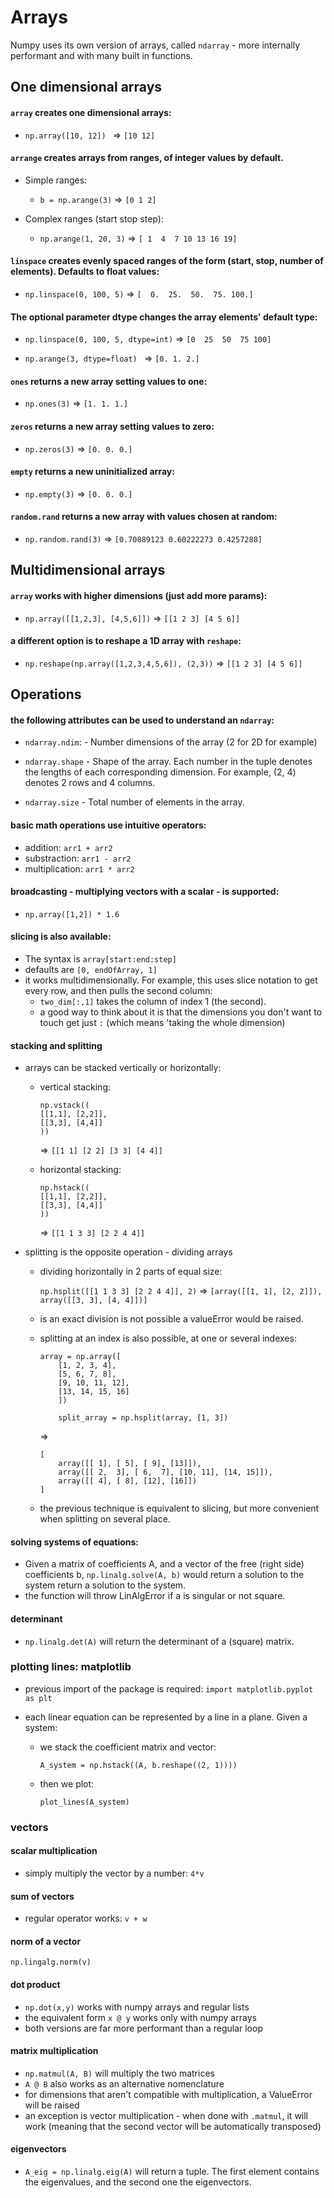 # Arrays

Numpy uses its own version of arrays, called `ndarray` - more internally performant and with many built in functions.

## One dimensional arrays

#### `array` creates one dimensional arrays:

- `np.array([10, 12]) ` => `[10 12]`

#### `arrange` creates arrays from ranges, of integer values by default.

- Simple ranges:

  - `b = np.arange(3)` => `[0 1 2]`

- Complex ranges (start stop step):

  - `np.arange(1, 20, 3)` => `[ 1  4  7 10 13 16 19]`

#### `linspace` creates evenly spaced ranges of the form (start, stop, number of elements). Defaults to float values:

- `np.linspace(0, 100, 5)` => `[  0.  25.  50.  75. 100.]`

#### The optional parameter dtype changes the array elements' default type:

- `np.linspace(0, 100, 5, dtype=int)` => `[0  25  50  75 100]`

- `np.arange(3, dtype=float) ` => `[0. 1. 2.]`

#### `ones` returns a new array setting values to one:

- `np.ones(3)` => `[1. 1. 1.]`

#### `zeros` returns a new array setting values to zero:

- `np.zeros(3)` => `[0. 0. 0.]`

#### `empty` returns a new uninitialized array:

- `np.empty(3)` => `[0. 0. 0.]`

#### `random.rand` returns a new array with values chosen at random:

- `np.random.rand(3)` => `[0.70889123 0.60222273 0.4257288]`

## Multidimensional arrays

#### `array` works with higher dimensions (just add more params):

- `np.array([[1,2,3], [4,5,6]])` => `[[1 2 3]
[4 5 6]]`

#### a different option is to reshape a 1D array with `reshape`:

- `np.reshape(np.array([1,2,3,4,5,6]), (2,3))` => `[[1 2 3]
[4 5 6]]`

## Operations

#### the following attributes can be used to understand an `ndarray`:

- `ndarray.ndim`: - Number dimensions of the array (2 for 2D for example)
- `ndarray.shape` - Shape of the array. Each number in the tuple denotes the lengths of each corresponding dimension. For example, (2, 4) denotes 2 rows and 4 columns.

- `ndarray.size` - Total number of elements in the array.

#### basic math operations use intuitive operators:

- addition: `arr1 + arr2`
- substraction: `arr1 - arr2`
- multiplication: `arr1 * arr2`

#### broadcasting - multiplying vectors with a scalar - is supported:

- `np.array([1,2]) * 1.6`

#### slicing is also available:

- The syntax is `array[start:end:step]`
- defaults are `[0, endOfArray, 1]`
- it works multidimensionally. For example, this uses slice notation to get every row, and then pulls the second column:
  - `two_dim[:,1]` takes the column of index 1 (the second).
  - a good way to think about it is that the dimensions you don't want to touch get just `:` (which means 'taking the whole dimension)

#### stacking and splitting

- arrays can be stacked vertically or horizontally:

  - vertical stacking:

    ```
    np.vstack((
    [[1,1], [2,2]],
    [[3,3], [4,4]]
    ))
    ```

    => `[[1 1] [2 2] [3 3] [4 4]]`

  - horizontal stacking:

    ```
    np.hstack((
    [[1,1], [2,2]],
    [[3,3], [4,4]]
    ))
    ```

    => `[[1 1 3 3] [2 2 4 4]]`

- splitting is the opposite operation - dividing arrays

  - dividing horizontally in 2 parts of equal size:

    `np.hsplit([[1 1 3 3] [2 2 4 4]], 2)` => `[array([[1, 1], [2, 2]]), array([[3, 3], [4, 4]])]`

  - is an exact division is not possible a valueError would be raised.
  - splitting at an index is also possible, at one or several indexes:

    ```
    array = np.array([
        [1, 2, 3, 4],
        [5, 6, 7, 8],
        [9, 10, 11, 12],
        [13, 14, 15, 16]
        ])

        split_array = np.hsplit(array, [1, 3])
    ```

    =>

    ```
    [
        array([[ 1], [ 5], [ 9], [13]]),
        array([[ 2,  3], [ 6,  7], [10, 11], [14, 15]]),
        array([[ 4], [ 8], [12], [16]])
    ]
    ```

  - the previous technique is equivalent to slicing, but more convenient when splitting on several place.

#### solving systems of equations:

- Given a matrix of coefficients A, and a vector of the free (right side) coefficients b, `np.linalg.solve(A, b)` would return a solution to the system return a solution to the system.
- the function will throw LinAlgError if a is singular or not square.

#### determinant

- `np.linalg.det(A)` will return the determinant of a (square) matrix.

### plotting lines: matplotlib

- previous import of the package is required:
  `import matplotlib.pyplot as plt `
- each linear equation can be represented by a line in a plane. Given a system:

  - we stack the coefficient matrix and vector:

    `A_system = np.hstack((A, b.reshape((2, 1))))`

  - then we plot:

    `plot_lines(A_system)`

### vectors

#### scalar multiplication

- simply multiply the vector by a number: `4*v`

#### sum of vectors

- regular operator works: `v + w`

#### norm of a vector

`np.lingalg.norm(v)`

#### dot product

- `np.dot(x,y)` works with numpy arrays and regular lists
- the equivalent form `x @ y` works only with numpy arrays
- both versions are far more performant than a regular loop

#### matrix multiplication

- `np.matmul(A, B)` will multiply the two matrices
- `A @ B` also works as an alternative nomenclature
- for dimensions that aren't compatible with multiplication, a ValueError will be raised
- an exception is vector multiplication - when done with `.matmul`, it will work (meaning that the second vector will be automatically transposed)

#### eigenvectors

- `A_eig = np.linalg.eig(A)` will return a tuple. The first element contains the eigenvalues, and the second one the eigenvectors.
